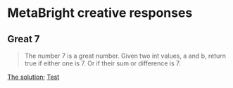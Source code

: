 # MetaBright creative responses
## Great 7
> The number 7 is a great number. Given two int values, a and b, return true if either one is 7. Or if their sum or difference is 7.

[The solution](./great7/solution.js);
[Test](./great7/test.spec.js)